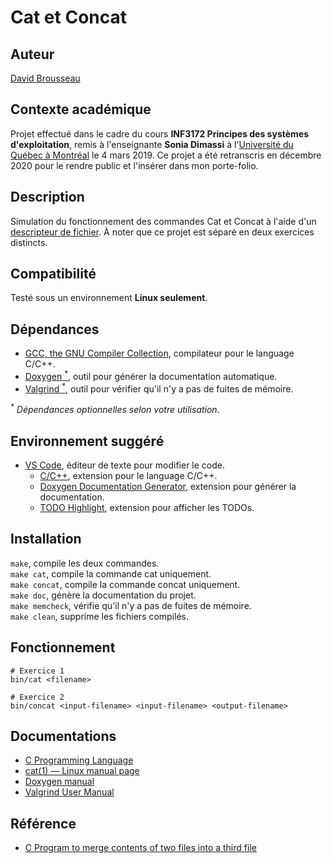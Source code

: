 # Cat et Concat
## Auteur
[David Brousseau](mailto:dbrsseau@gmail.com)

## Contexte académique
Projet effectué dans le cadre du cours **INF3172 Principes des systèmes d'exploitation**, remis à l'enseignante **Sonia Dimassi** à l'[Université du Québec à Montréal](https://etudier.uqam.ca/) le 4 mars 2019. Ce projet a été retranscris en décembre 2020 pour le rendre public et l'insérer dans mon porte-folio.

## Description
Simulation du fonctionnement des commandes Cat et Concat à l'aide d'un [descripteur de fichier](https://en.wikipedia.org/wiki/File_descriptor). À noter que ce projet est séparé en deux exercices distincts.

## Compatibilité
Testé sous un environnement **Linux seulement**.

## Dépendances
- [GCC, the GNU Compiler Collection](https://gcc.gnu.org/), compilateur pour le language C/C++.
- [Doxygen <sup>*</sup>](https://www.doxygen.nl/index.html), outil pour générer la documentation automatique.
- [Valgrind <sup>*</sup>](https://www.valgrind.org/), outil pour vérifier qu'il n'y a pas de fuites de mémoire.

_<sup>*</sup> Dépendances optionnelles selon votre utilisation._ 

## Environnement suggéré
- [VS Code](https://code.visualstudio.com/), éditeur de texte pour modifier le code.
    - [C/C++](https://marketplace.visualstudio.com/items?itemName=ms-vscode.cpptools), extension pour le language C/C++.
    - [Doxygen Documentation Generator](https://marketplace.visualstudio.com/items?itemName=cschlosser.doxdocgen), extension pour générer la documentation.
    - [TODO Highlight](https://marketplace.visualstudio.com/items?itemName=wayou.vscode-todo-highlight), extension pour afficher les TODOs.

## Installation
`make`, compile les deux commandes.<br>
`make cat`, compile la commande cat uniquement.<br>
`make concat`, compile la commande concat uniquement.<br>
`make doc`, génère la documentation du projet.<br>
`make memcheck`, vérifie qu'il n'y a pas de fuites de mémoire.<br>
`make clean`, supprime les fichiers compilés.

## Fonctionnement
```
# Exercice 1
bin/cat <filename>

# Exercice 2
bin/concat <input-filename> <input-filename> <output-filename>
```

## Documentations
- [C Programming Language](https://devdocs.io/c/)
- [cat(1) — Linux manual page](https://man7.org/linux/man-pages/man1/cat.1.html)
- [Doxygen manual](http://cs.swan.ac.uk/~csoliver/ok-sat-library/internet_html/doc/doc/Doxygen/1.7.6.1/html/config.html)
- [Valgrind User Manual](https://www.valgrind.org/docs/manual/manual.html)

## Référence
- [C Program to merge contents of two files into a third file](https://www.geeksforgeeks.org/c-program-merge-contents-two-files-third-file/)